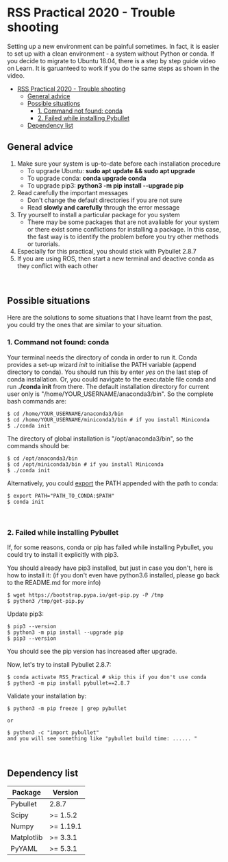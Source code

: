 # RSS Practical 2020 - Trouble shooting
Setting up a new environment can be painful sometimes. In fact, it is easier to set up with a clean environment - a system without Python or conda. If you decide to migrate to Ubuntu 18.04, there is a step by step guide video on Learn. It is garuanteed to work if you do the same steps as shown in the video.

- [RSS Practical 2020 - Trouble shooting](#rss-practical-2020---trouble-shooting)
  - [General advice](#general-advice)
  - [Possible situations](#possible-situations)
    - [1. Command not found: conda](#1-command-not-found-conda)
    - [2. Failed while installing Pybullet](#2-failed-while-installing-pybullet)
  - [Dependency list](#dependency-list)

## General advice 
1. Make sure your system is up-to-date before each installation procedure
   * To upgrade Ubuntu: **sudo apt update && sudo apt upgrade**
   * To upgrade conda: **conda upgrade conda**
   * To upgrade pip3: **python3 -m pip install --upgrade pip**
2. Read carefully the important messages
   * Don't change the default directories if you are not sure
   * Read **slowly and carefully** through the error message
3. Try yourself to install a particular package for you system 
   * There may be some packages that are not avaliable for your system or there exist some conflictions for installing a package. In this case, the fast way is to identify the problem before you try other methods or turorials.
4. Especially for this practical, you should stick with Pybullet 2.8.7
5. If you are using ROS, then start a new terminal and deactive conda as they conflict with each other

</br>

## Possible situations
Here are the solutions to some situations that I have learnt from the past, you could try the ones that are similar to your situation.

### 1. Command not found: conda
Your terminal needs the directory of conda in order to run it. Conda provides a set-up wizard *init* to initialise the PATH variable (append directory to conda). You should run this by enter *yes* on the last step of conda installation. Or, you could navigate to the executable file conda and run **./conda init** from there. The default installation directory for current user only is "/home/YOUR_USERNAME/anaconda3/bin". So the complete bash commands are:
```
$ cd /home/YOUR_USERNAME/anaconda3/bin 
$ cd /home/YOUR_USERNAME/miniconda3/bin # if you install Miniconda
$ ./conda init
```
The directory of global installation is "/opt/anaconda3/bin", so the commands should be:
```
$ cd /opt/anaconda3/bin
$ cd /opt/miniconda3/bin # if you install Miniconda
$ ./conda init
```
Alternatively, you could [export](https://www.tutorialspoint.com/unix_commands/export.htm) the PATH appended with the path to conda:
```
$ export PATH="PATH_TO_CONDA:$PATH" 
$ conda init
```
</br>

### 2. Failed while installing Pybullet
If, for some reasons, conda or pip has failed while installing Pybullet, you could try to install it explicitly with pip3. 

You should already have pip3 installed, but just in case you don't, here is how to install it: (if you don't even have python3.6 installed, please go back to the README.md for more info)
```
$ wget https://bootstrap.pypa.io/get-pip.py -P /tmp 
$ python3 /tmp/get-pip.py
```
Update pip3:
```
$ pip3 --version
$ python3 -m pip install --upgrade pip
$ pip3 --version
```
You should see the pip version has increased after upgrade.

Now, let's try to install Pybullet 2.8.7:
```
$ conda activate RSS_Practical # skip this if you don't use conda
$ python3 -m pip install pybullet==2.8.7
```
Validate your installation by:
```
$ python3 -m pip freeze | grep pybullet

or

$ python3 -c "import pybullet"
and you will see something like "pybullet build time: ...... "
```

</br>

## Dependency list
| Package    |   Version   |
|------------|-------------|
| Pybullet   | 2\.8\.7     |
| Scipy      | >= 1\.5\.2  |
| Numpy      | >= 1\.19\.1 |
| Matplotlib | >= 3\.3\.1  |
| PyYAML     | >= 5\.3\.1  |

